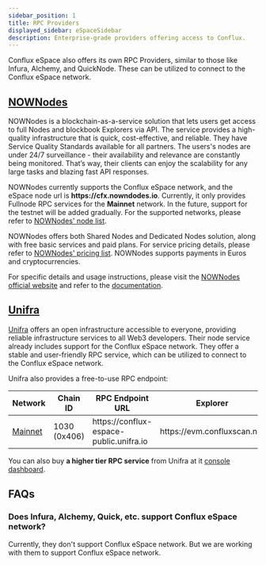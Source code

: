 ```yaml
---
sidebar_position: 1
title: RPC Providers
displayed_sidebar: eSpaceSidebar
description: Enterprise-grade providers offering access to Conflux.
---
```


Conflux eSpace also offers its own RPC Providers, similar to those like Infura, Alchemy, and QuickNode. These can be utilized to connect to the Conflux eSpace network.

## [NOWNodes](https://nownodes.io/conflux)

NOWNodes is a blockchain-as-a-service solution that lets users get access to full Nodes and blockbook Explorers via API. The service provides a high-quality infrastructure that is quick, cost-effective, and reliable. They have Service Quality Standards available for all partners.
The users's nodes are under 24/7 surveillance - their availability and relevance are constantly being monitored. That’s way, their clients can enjoy the scalability for any large tasks and blazing fast API responses.

NOWNodes currently supports the Conflux eSpace network, and the eSpace node url is **https\://cfx.nowndodes.io**. Currently, it only provides Fullnode RPC services for the **Mainnet** network. In the future, support for the testnet will be added gradually. For the supported networks, please refer to [NOWNodes' node list](https://nownodes.io/nodes).

NOWNodes offers both Shared Nodes and Dedicated Nodes solution, along with free basic services and paid plans. For service pricing details, please refer to [NOWNodes' pricing list](https://nownodes.io/pricing). NOWNodes supports payments in Euros and cryptocurrencies.

For specific details and usage instructions, please visit the [NOWNodes official website](https://nownodes.io) and refer to the [documentation](https://documenter.getpostman.com/view/13630829/TVmFkLwy).

## [Unifra](https://unifra.io/)

[Unifra](https://unifra.io/) offers an open infrastructure accessible to everyone, providing reliable infrastructure services to all Web3 developers. Their node service already includes support for the Conflux eSpace network.
They offer a stable and user-friendly RPC service, which can be utilized to connect to the Conflux eSpace network.

Unifra also provides a free-to-use RPC endpoint:

| Network             | Chain ID                        | RPC Endpoint URL                         | Explorer                     |
| ------------------- | ------------------------------- | ---------------------------------------- | ---------------------------- |
| [Mainnet](#mainnet) | 1030 (0x406) | https\://conflux-espace-public.unifra.io | https\://evm.confluxscan.net |

You can also buy **a higher tier RPC service** from Unifra at it [console dashboard](https://console.unifra.io/).

## FAQs

### Does Infura, Alchemy, Quick, etc. support Conflux eSpace network?

Currently, they don't support Conflux eSpace network. But we are working with them to support Conflux eSpace network.
